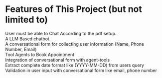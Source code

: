 # Features of This Project (but not limited to)

User must be able to Chat According to the pdf setup. \
A LLM Based chatbot. \
A conversational form for collecting user information (Name, Phone Number, Email) \
Tool Agents to Book Appointment \
Integration of  conversational form with agent-tools \
Extract complete date format like (YYYY-MM-DD) from users query 
Validation in user input with conversational form like email, phone number 